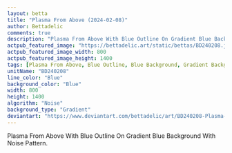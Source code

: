 ```yaml
---
layout: betta
title: "Plasma From Above (2024-02-08)"
author: Bettadelic
comments: true
description: "Plasma From Above With Blue Outline On Gradient Blue Background With Noise Pattern."
actpub_featured_image: "https://bettadelic.art/static/bettas/BD240208.jpg"
actpub_featured_image_width: 800
actpub_featured_image_height: 1400
tags: [Plasma From Above, Blue Outline, Blue Background, Gradient Background Pattern, Noise Pattern, February 2024]
unitName: "BD240208"
line_color: "Blue"
background_color: "Blue"
width: 800
height: 1400
algorithm: "Noise"
background_type: "Gradient"
deviantart: "https://www.deviantart.com/bettadelic/art/BD240208-Plasma-From-Above-2024-02-08-1019170473"
---
```


Plasma From Above With Blue Outline On Gradient Blue Background With Noise Pattern.
